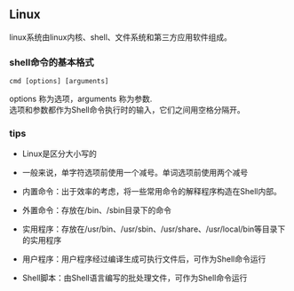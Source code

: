 ## Linux

linux系统由linux内核、shell、文件系统和第三方应用软件组成。

### shell命令的基本格式 ###

    cmd [options] [arguments]  

options 称为选项，arguments 称为参数.  
选项和参数都作为Shell命令执行时的输入，它们之间用空格分隔开。  

### tips ###

- Linux是区分大小写的
- 一般来说，单字符选项前使用一个减号。单词选项前使用两个减号

- 内置命令：出于效率的考虑，将一些常用命令的解释程序构造在Shell内部。
- 外置命令：存放在/bin、/sbin目录下的命令
- 实用程序：存放在/usr/bin、/usr/sbin、/usr/share、/usr/local/bin等目录下的实用程序
- 用户程序：用户程序经过编译生成可执行文件后，可作为Shell命令运行
- Shell脚本：由Shell语言编写的批处理文件，可作为Shell命令运行